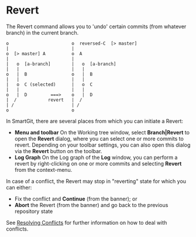 # Revert

The Revert command allows you to 'undo' certain commits (from whatever branch) in the current branch.

``` text
o                        o  reversed-C  [> master]
|                        |
o  [> master] A          o  A
|                        |
|   o  [a-branch]        |   o  [a-branch]
|   |                    |   |
o   |  B                 o   |  B
|   |                    |   |
|   o  C (selected)      |   o  C
|   |                    |   |
o   |  D         ===>    o   |  D
|  /            revert   |  /
| /                      | /
o                        o
```

In SmartGit, there are several places from which you can initiate a Revert:

- **Menu and toolbar** On the Working tree window, select **Branch\|Revert**
  to open the **Revert** dialog, where you can select one or more commits to revert. Depending on your toolbar settings, you can also open this dialog via the **Revert** button on the toolbar.
- **Log Graph** On the Log graph of the **Log** window, you can perform a revert by right-clicking on one or more commits and selecting **Revert** from the context-menu.

In case of a conflict, the Revert may stop in "reverting" state for which you can either:

- Fix the conflict and **Continue** (from the banner); or
- **Abort** the Revert (from the banner) and go back to the previous repository state

See [Resolving Conflicts](Merge.md#resolving-conflicts) for further information on how to deal with conflicts.
